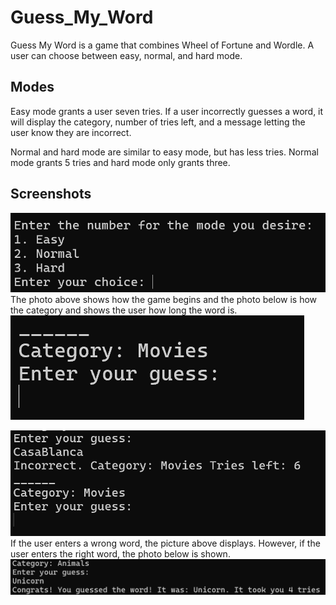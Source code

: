 # Guess_My_Word
 
Guess My Word is a game that combines Wheel of Fortune and Wordle. A user can choose between easy, normal, and hard mode.

## Modes
Easy mode grants a user seven tries. If a user incorrectly guesses a word, it will display the category, number of tries left, and a message letting the user know they are incorrect.

Normal and hard mode are similar to easy mode, but has less tries. Normal mode grants 5 tries and hard mode only grants three.

## Screenshots
![A photo of the initial game setup.](/Screenshots/ChooseMode.png)
The photo above shows how the game begins and the photo below is how the category and shows 
the user how long the word is.
![A photo of the random category and user input section.](/Screenshots/CategoryChose.png)


![A photo if the user guesses incorrectly.](/Screenshots/Incorrect.png)
If the user enters a wrong word, the picture above displays. However, if the user enters the 
right word, the photo below is shown.
![A photo if the user guesses correctly.](/Screenshots/Correct.png)
